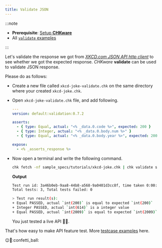 ```yaml
---
title: Validate JSON
---
```


:::note

* **Prerequisite**: [Setup **CHKware**](/docs/setup)
* All [`validate` examples](/docs/examples/testcase-examples)

:::

Let's validate the response we got from [*XKCD.com JSON API http client*](/docs/tutorials/http-client) to see whether we got the expected response. *CHKware* **validate** can be used to validate JSON response. 

Please do as follows:

* Create a new file called `xkcd-joke-validate.chk` on the same directory where your created `xkcd-joke.chk`.

* Open `xkcd-joke-validate.chk` file, and add following.

  ```yaml
  ---
  version: default:validation:0.7.2

  asserts:
    - { type: Equal, actual: "<% _data.0.code %>", expected: 200 }
    - { type: Integer, actual: "<% _data.0.body.num %>" }
    - { type: Equal, actual: "<% _data.0.body.year %>", expected: 2009 }

  expose:
    - <% _asserts_response %>
  ```

* Now open a terminal and write the following command.

  ```bash
  chk fetch -nf sample_specs/tutorials/xkcd-joke.chk | chk validate sample_specs/tutorials/xkcd-joke-validate.chk -Di
  ```

  **Output**

  ```bash
  Test run id: 3a46b0eb-9aa8-44b8-a568-9a0401d3cc8f, time taken 0:00:00.002257
  Total tests: 3, Total tests failed: 0

  > Test run result(s):
  + Equal PASSED, actual `int(200)` is equal to expected `int(200)`
  + Integer PASSED, actual `int(614)` is a integer value
  + Equal PASSED, actual `int(2009)` is equal to expected `int(2009)`
  ```

  You just tested a live API :rocket::star2:.

That's how easy to make API feature test. More [testcase examples](/docs/examples/testcase-examples) here.

:wink::tada::confetti\_ball:
